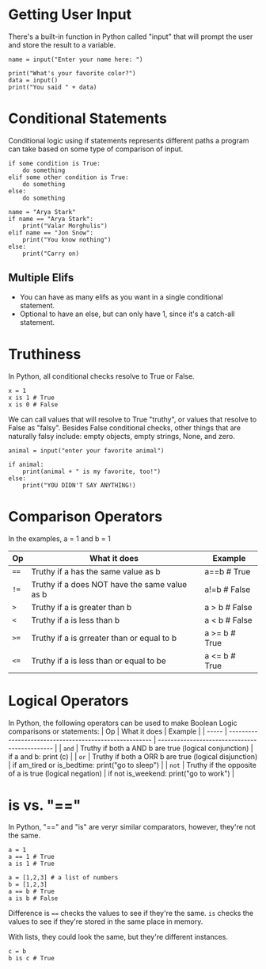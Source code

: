 # Getting User Input

There's a built-in function in Python called "input" that will prompt the user and store the result to a variable.

`name = input("Enter your name here: ")`

```
print("What's your favorite color?")
data = input()
print("You said " + data)
```

# Conditional Statements

Conditional logic using if statements represents different paths a program can take based on some type of comparison of input.

```
if some condition is True:
    do something
elif some other condition is True:
    do something
else:
    do something
```

```
name = "Arya Stark"
if name == "Arya Stark":
    print("Valar Morghulis")
elif name == "Jon Snow":
    print("You know nothing")
else:
    print("Carry on)
```

## Multiple Elifs

- You can have as many elifs as you want in a single conditional statement.
- Optional to have an else, but can only have 1, since it's a catch-all statement.

# Truthiness

In Python, all conditional checks resolve to True or False.

```
x = 1
x is 1 # True
x is 0 # False
```

We can call values that will resolve to True "truthy", or values that resolve to False as "falsy".
Besides False conditional checks, other things that are naturally falsy include: empty objects, empty strings, None, and zero.

```
animal = input("enter your favorite animal")

if animal:
    print(animal + " is my favorite, too!")
else:
    print("YOU DIDN'T SAY ANYTHING!)
```

# Comparison Operators

In the examples, a = 1 and b = 1

| Op   | What it does                                  | Example       |
| ---- | --------------------------------------------- | ------------- |
| `==` | Truthy if a has the same value as b           | a==b # True   |
| `!=` | Truthy if a does NOT have the same value as b | a!=b # False  |
| `>`  | Truthy if a is greater than b                 | a > b # False |
| `<`  | Truthy if a is less than b                    | a < b # False |
| `>=` | Truthy if a is grreater than or equal to b    | a >= b # True |
| `<=` | Truthy if a is less than or equal to be       | a <= b # True |

# Logical Operators

In Python, the following operators can be used to make Boolean Logic comparisons or statements:
| Op | What it does | Example |
| ----- | ------------------------------------------------------ | --------------------------------------------- |
| `and` | Truthy if both a AND b are true (logical conjunction) | if a and b: print (c) |
| `or` | Truthy if both a ORR b are true (logical disjunction) | if am_tired or is_bedtime: print("go to sleep") |
| `not` | Truthy if the opposite of a is true (logical negation) | if not is_weekend: print("go to work") |

# is vs. "=="

In Python, "==" and "is" are veryr similar comparators, however, they're not the same.

```
a = 1
a == 1 # True
a is 1 # True
```

```
a = [1,2,3] # a list of numbers
b = [1,2,3]
a == b # True
a is b # False
```

Difference is `==` checks the values to see if they're the same. `is` checks the values to see if they're stored in the same place in memory.

With lists, they could look the same, but they're different instances.

```
c = b
b is c # True
```
